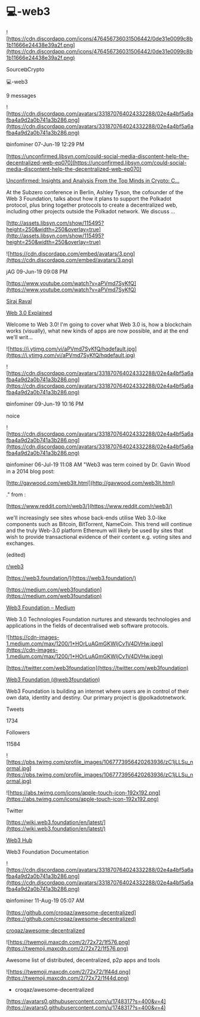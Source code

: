 # 💻-web3

![https://cdn.discordapp.com/icons/476456736031506442/0de31e0099c8b1b11666e24438e39a2f.png](https://cdn.discordapp.com/icons/476456736031506442/0de31e0099c8b1b11666e24438e39a2f.png)

Source⧉Crypto

💻-web3

9 messages

![https://cdn.discordapp.com/avatars/331870764024332288/02e4a4bf5a6afba4a9d2a0b741a3b286.png](https://cdn.discordapp.com/avatars/331870764024332288/02e4a4bf5a6afba4a9d2a0b741a3b286.png)

⧉infominer 07-Jun-19 12:29 PM

[https://unconfirmed.libsyn.com/could-social-media-discontent-help-the-decentralized-web-ep070](https://unconfirmed.libsyn.com/could-social-media-discontent-help-the-decentralized-web-ep070)

[Unconfirmed: Insights and Analysis From the Top Minds in Crypto: C...](https://unconfirmed.libsyn.com/could-social-media-discontent-help-the-decentralized-web-ep070)

At the Subzero conference in Berlin, Ashley Tyson, the cofounder of the Web 3 Foundation, talks about how it plans to support the Polkadot protocol, plus bring together protocols to create a decentralized web, including other projects outside the Polkadot network. We discuss ...

[http://assets.libsyn.com/show/115495?height=250&width=250&overlay=true](http://assets.libsyn.com/show/115495?height=250&width=250&overlay=true)

![https://cdn.discordapp.com/embed/avatars/3.png](https://cdn.discordapp.com/embed/avatars/3.png)

jAG 09-Jun-19 09:08 PM

[https://www.youtube.com/watch?v=aPVmd7SyKfQ](https://www.youtube.com/watch?v=aPVmd7SyKfQ)

[Siraj Raval](https://www.youtube.com/channel/UCWN3xxRkmTPmbKwht9FuE5A)

[Web 3.0 Explained](https://www.youtube.com/watch?v=aPVmd7SyKfQ)

Welcome to Web 3.0! I'm going to cover what Web 3.0 is, how a blockchain works (visually), what new kinds of apps are now possible, and at the end we'll writ...

![https://i.ytimg.com/vi/aPVmd7SyKfQ/hqdefault.jpg](https://i.ytimg.com/vi/aPVmd7SyKfQ/hqdefault.jpg)

![https://cdn.discordapp.com/avatars/331870764024332288/02e4a4bf5a6afba4a9d2a0b741a3b286.png](https://cdn.discordapp.com/avatars/331870764024332288/02e4a4bf5a6afba4a9d2a0b741a3b286.png)

⧉infominer 09-Jun-19 10:16 PM

noice

![https://cdn.discordapp.com/avatars/331870764024332288/02e4a4bf5a6afba4a9d2a0b741a3b286.png](https://cdn.discordapp.com/avatars/331870764024332288/02e4a4bf5a6afba4a9d2a0b741a3b286.png)

⧉infominer 06-Jul-19 11:08 AM
"Web3 was term coined by Dr. Gavin Wood in a 2014 blog post:

[http://gavwood.com/web3lt.html](http://gavwood.com/web3lt.html)

." from :

[https://www.reddit.com/r/web3/](https://www.reddit.com/r/web3/)

we'll increasingly see sites whose back-ends utilise Web 3.0-like components such as Bitcoin, BitTorrent, NameCoin. This trend will continue and the truly Web-3.0 platform Ethereum will likely be used by sites that wish to provide transactional evidence of their content e.g. voting sites and exchanges.

(edited)

[r/web3](https://www.reddit.com/r/web3/)

[https://web3.foundation/](https://web3.foundation/)

[https://medium.com/web3foundation](https://medium.com/web3foundation)

[Web3 Foundation – Medium](https://medium.com/web3foundation)

Web 3.0 Technologies Foundation nurtures and stewards technologies and applications in the fields of decentralised web software protocols.

![https://cdn-images-1.medium.com/max/1200/1*HOrLuAGmGKWIjCv1V4DVHw.jpeg](https://cdn-images-1.medium.com/max/1200/1*HOrLuAGmGKWIjCv1V4DVHw.jpeg)

[https://twitter.com/web3foundation](https://twitter.com/web3foundation)

[Web3 Foundation (@web3foundation)](https://twitter.com/web3foundation)

Web3 Foundation is building an internet where users are in control of their own data, identity and destiny. Our primary project is @polkadotnetwork.

Tweets

1734

Followers

11584

![https://pbs.twimg.com/profile_images/1067773956420263936/zC1jLLSu_normal.jpg](https://pbs.twimg.com/profile_images/1067773956420263936/zC1jLLSu_normal.jpg)

![https://abs.twimg.com/icons/apple-touch-icon-192x192.png](https://abs.twimg.com/icons/apple-touch-icon-192x192.png)

Twitter

[https://wiki.web3.foundation/en/latest/](https://wiki.web3.foundation/en/latest/)

[Web3 Hub](https://wiki.web3.foundation/en/latest/)

Web3 Foundation Documentation

![https://cdn.discordapp.com/avatars/331870764024332288/02e4a4bf5a6afba4a9d2a0b741a3b286.png](https://cdn.discordapp.com/avatars/331870764024332288/02e4a4bf5a6afba4a9d2a0b741a3b286.png)

⧉infominer 11-Aug-19 05:07 AM

[https://github.com/croqaz/awesome-decentralized](https://github.com/croqaz/awesome-decentralized)

[croqaz/awesome-decentralized](https://github.com/croqaz/awesome-decentralized)

![https://twemoji.maxcdn.com/2/72x72/1f576.png](https://twemoji.maxcdn.com/2/72x72/1f576.png)

Awesome list of distributed, decentralized, p2p apps and tools

![https://twemoji.maxcdn.com/2/72x72/1f44d.png](https://twemoji.maxcdn.com/2/72x72/1f44d.png)

- croqaz/awesome-decentralized

[https://avatars0.githubusercontent.com/u/1748317?s=400&v=4](https://avatars0.githubusercontent.com/u/1748317?s=400&v=4)